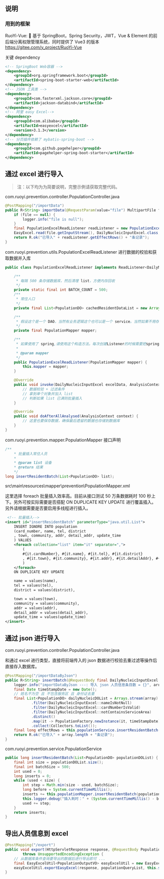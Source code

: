 ## 说明

### 用到的框架

RuoYi-Vue: 🎉 基于 SpringBoot，Spring Security，JWT，Vue & Element 的前后端分离权限管理系统，同时提供了 Vue3 的版本
<https://gitee.com/y_project/RuoYi-Vue>

关键 dependency

```xml
<!-- SpringBoot Web容器 -->
<dependency>
    <groupId>org.springframework.boot</groupId>
    <artifactId>spring-boot-starter-web</artifactId>
</dependency>
<!-- JSON 工具类 -->
<dependency>
    <groupId>com.fasterxml.jackson.core</groupId>
    <artifactId>jackson-databind</artifactId>
</dependency>
<!-- 阿里 easy Excel-->
<dependency>
    <groupId>com.alibaba</groupId>
    <artifactId>easyexcel</artifactId>
    <version>3.1.3</version>
</dependency>
<!-- 分页插件依赖了 mybatis-spring-boot -->
<dependency>
    <groupId>com.github.pagehelper</groupId>
    <artifactId>pagehelper-spring-boot-starter</artifactId>
</dependency>
```

## 通过 excel 进行导入

> 注：以下均为为简要说明，完整示例请获取完整代码。

com.ruoyi.prevention.controller.PopulationController.java

```java
@PostMapping("/importData")
public R<String> importData(@RequestParam(value="file") MultipartFile file) throws Exception {
    if (file == null) {
        logger.info("file is null");
    }
    final PopulationExcelReadListener readListener = new PopulationExcelReadListener(populationMapper);
    EasyExcel.read(file.getInputStream(), DailyNucleicInputExcel.class, readListener).doReadAll();
    return R.ok("已导入" + readListener.getEffectRows() + "条记录");
}
```

com.ruoyi.prevention.utils.PopulationExcelReadListener 进行数据的校验和获取数据并入库

```java
public class PopulationExcelReadListener implements ReadListener<DailyNucleicInputExcel> {

    /**
     * 每隔 500 条存储数据库，然后清理 list，方便内存回收
     */
    private static final int BATCH_COUNT = 500;
    /**
     * 常住人口
     */
    private final List<PopulationDO> cachedResidentDataList = new ArrayList<>(BATCH_COUNT);

    /**
     * 假设这个是一个 DAO，当然有业务逻辑这个也可以是一个 service。当然如果不用存储这个对象没用。
     */
    private final PopulationMapper mapper;

    /**
     * 如果使用了 spring,请使用这个构造方法。每次创建Listener的时候需要把spring管理的类传进来
     *
     * @param mapper
     */
    public PopulationExcelReadListener(PopulationMapper mapper) {
        this.mapper = mapper;
    }

    @Override
    public void invoke(DailyNucleicInputExcel excelData, AnalysisContext context) {
        // 数据校验 + 过滤条件
        // 拿到单个对象并加入 list
        // 判断如果 list 已满则批量插入
    }

    @Override
    public void doAfterAllAnalysed(AnalysisContext context) {
        // 这里也要保存数据，确保最后遗留的数据也存储到数据库
    }
}
```

com.ruoyi.prevention.mapper.PopulationMapper 接口声明

```java
/**
    * 批量插入常住人员
    *
    * @param list 设备
    * @return 结果
    */
long insertResidentBatch(List<PopulationDO> list);
```

src\main\resources\mapper\prevention\PopulationMapper.xml

这里选择 foreach 批量插入效率高。目前从接口测试 50 万条数据耗时 100 秒上下。另外可按实际需要是否搭配 ON DUPLICATE KEY UPDATE 进行覆盖插入。另外请根据需要是否要启用多线程进行插入。

```xml
 <!-- 批量插入-->
<insert id="insertResidentBatch" parameterType="java.util.List">
    INSERT IGNORE INTO population
    (card_number, name, tel, district
    , town, community, addr, detail_addr, update_time
    ) VALUES
    <foreach collection="list" item="it" separator=",">
        (
        #{it.cardNumber}, #{it.name}, #{it.tel}, #{it.district}
        , #{it.town}, #{it.community}, #{it.addr}, #{it.detailAddr}, #{it.updateTime}
        )
    </foreach>
    ON DUPLICATE KEY UPDATE

    name = values(name),
    tel = values(tel),
    district = values(district),

    town = values(town),
    community = values(community),
    addr = values(addr),
    detail_addr = values(detail_addr),
    update_time = values(update_time)
</insert>
```

## 通过 json 进行导入

com.ruoyi.prevention.controller.PopulationController.java

和通过 excel 进行类型，直接将前端传入的 json 数据进行校验去重过滤等操作后直接存入数据库。

```java
@PostMapping("/importDataByJson")
public R<String> insertBatch(@RequestBody final DailyNucleicInputExcel[] array) {
    logger.info("importDataByJson ---: 导入 json 人员信息条目数 = {}", array.length);
    final Date timeStampDate = new Date();
    // 姓名不为空 且 不包含服务区 且 身份证去重
    final List<PopulationDO> dailyNucleicDOList = Arrays.stream(array)
            .filter(DailyNucleicInputExcel::nameIsNotNull)
            .filter(DailyNucleicInputExcel::cardNumberIsValid)
            .filter(DailyNucleicInputExcel::notContainsServiceArea)
            .distinct()
            .map(it -> PopulationFactory.newInstance(it, timeStampDate))
            .collect(Collectors.toList());
    final long effectRows = this.populationService.insertResidentBatch(dailyNucleicDOList);
    return R.ok("已导入" + array.length + "条记录");
}
```

com.ruoyi.prevention.service.PopulationService

```java
public long insertResidentBatch(List<PopulationDO> populationDOList) {
    final int size = populationDOList.size();
    final int batchSize = 500;
    int used = 0;
    long inserts = 0;
    while (used < size) {
        int step = Math.min(size - used, batchSize);
        long before = System.currentTimeMillis();
        inserts += this.populationMapper.insertResidentBatch(populationDOList.subList(used, used + step));
        this.logger.debug("插入耗时：" + (System.currentTimeMillis() - before) + "毫秒");
        used += step;
    }
    return inserts;
}
```

## 导出人员信息到 excel

```java
@PostMapping("/export")
public void export(HttpServletResponse response, @RequestBody PopulationListInputVO inputVO)
        throws UnsupportedEncodingException {
    // 从数据库条件查询要导出的数据后进行导出即可 ...
    final EasyExcelUtil<PopulationOutputVO> easyExcelUtil = new EasyExcelUtil<>(PopulationOutputVO.class);
    easyExcelUtil.exportEasyExcel(response, populationQueryList, this.sheetName);
}
```

